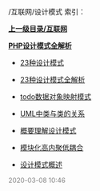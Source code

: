 /互联网/设计模式 索引：


**[上一级目录/互联网](/互联网/index.md)**

**[PHP设计模式全解析](/互联网/设计模式/PHP设计模式全解析/index.md)**

- [23种设计模式](/互联网/设计模式/23种设计模式.md)

- [23种设计模式全解析](/互联网/设计模式/23种设计模式全解析.md)

- [todo数据对象映射模式](/互联网/设计模式/todo数据对象映射模式.md)

- [UML中类与类的关系](/互联网/设计模式/UML中类与类的关系.md)

- [概要理解设计模式](/互联网/设计模式/概要理解设计模式.md)

- [模块化高内聚低耦合](/互联网/设计模式/模块化高内聚低耦合.md)

- [设计模式概述](/互联网/设计模式/设计模式概述.md)


<font size=2 color='grey'> 2020-03-08 10:46 </font>